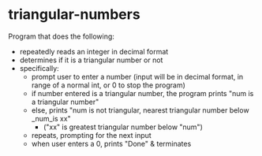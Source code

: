 # triangular-numbers
Program that does the following:
  - repeatedly reads an integer in decimal format
  - determines if it is a triangular number or not
  - specifically:
      - prompt user to enter a number (input will be in decimal format, in range of a normal int, or 0 to stop the program)
      - if number entered is a triangular number, the program prints "num is a triangular number"
      - else, prints "num is not triangular, nearest triangular number below _num_is xx"
          - ("xx" is greatest triangular number below "num")
      - repeats, prompting for the next input
      - when user enters a 0, prints "Done" & terminates
